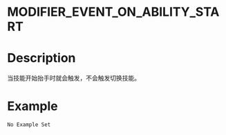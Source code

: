 # MODIFIER_EVENT_ON_ABILITY_START
# Description
当技能开始抬手时就会触发，不会触发切换技能。
# Example
```No Example Set```